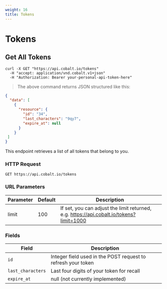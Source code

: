 ```yaml
---
weight: 16
title: Tokens
---
```


# Tokens

## Get All Tokens

```shell
curl -X GET "https://api.cobalt.io/tokens" 
  -H "accept: application/vnd.cobalt.v1+json" 
  -H "Authorization: Bearer your-personal-api-token-here" 

```

> The above command returns JSON structured like this:

```json
{
  "data": [
    {
      "resource": {
        "id": "34",
        "last_characters": "9qy7",
        "expire_at": null
      }
    }
 ]
}

```

This endpoint retrieves a list of all tokens that belong to you. 

### HTTP Request

`GET https://api.cobalt.io/tokens`

### URL Parameters

Parameter | Default | Description
--------- | ------- | -----------
limit | 100 | If set, you can adjust the limit returned, e.g. https://api.cobalt.io/tokens?limit=1000

### Fields

Field             | Description
----------------- | -----------
`id`              | Integer field used in the POST request to refresh your token
`last_characters` | Last four digits of your token for recall
`expire_at`       | null (not currently implemented)

